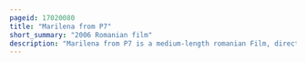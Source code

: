 ```yaml
---
pageid: 17020080
title: "Marilena from P7"
short_summary: "2006 Romanian film"
description: "Marilena from P7 is a medium-length romanian Film, directed by cristian Nemescu. First released in 2006 it was also nominated in the same Year for the Semaine de la critique Section of the 59th Cannes Film Festival."
---
```

